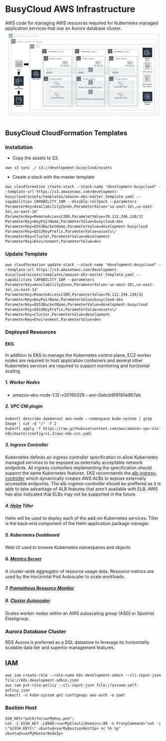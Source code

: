 # BusyCloud AWS Infrastructure
AWS code for managing AWS resources required for Kubernetes managed application services that use an Aurora database cluster.
![aws architecture for EKS](./AWSEKSInfrastructure.jpg)
## BusyCloud CloudFormation Templates

### Installation
- Copy the assets to S3.
```
aws s3 sync ./ s3://development-busycloud/assets
```
- Create a stack with the master template
```
aws cloudformation create-stack --stack-name "development-busycloud" --template-url https://s3.amazonaws.com/development-busycloud/assets/templates/amazon-eks-master.template.yaml --capabilities CAPABILITY_IAM --disable-rollback --parameters ParameterKey=AvailabilityZones,ParameterValue='us-east-1b\,us-east-1e\,us-east-1d' ParameterKey=RemoteAccessCIDR,ParameterValue=70.112.246.130/32 ParameterKey=KeyPairName,ParameterValue=busycloud-dev ParameterKey=QSS3BucketName,ParameterValue=development-busycloud ParameterKey=QSS3KeyPrefix,ParameterValue=assets\/ ParameterKey=Cluster,ParameterValue=development ParameterKey=Environment,ParameterValue=dev

```
### Update Template
```
aws cloudformation update-stack --stack-name "development-busycloud" --template-url https://s3.amazonaws.com/development-busycloud/assets/templates/amazon-eks-master.template.yaml --capabilities CAPABILITY_IAM --parameters ParameterKey=AvailabilityZones,ParameterValue='us-east-1b\,us-east-1e\,us-east-1d' ParameterKey=RemoteAccessCIDR,ParameterValue=70.112.246.130/32 ParameterKey=KeyPairName,ParameterValue=busycloud-dev ParameterKey=QSS3BucketName,ParameterValue=development-busycloud ParameterKey=QSS3KeyPrefix,ParameterValue=assets\/ ParameterKey=Cluster,ParameterValue=development ParameterKey=Environment,ParameterValue=dev
```
### Deployed Resources

#### EKS
In addition to EKS to manage the Kubernetes control plane, EC2 worker nodes are required to host application containers and several other Kubernetes services are required to support monitoring and horizontal scaling.
##### 1. Worker Nodes
* amazon-eks-node-1.12-v20190329 - ami-0abcb9f9190e867ab

##### 2. VPC CNI plugin
```
kubectl describe daemonset aws-node --namespace kube-system | grep Image | cut -d "/" -f 2
kubectl apply -f https://raw.githubusercontent.com/aws/amazon-vpc-cni-k8s/master/config/v1.3/aws-k8s-cni.yaml
```

##### 3. Ingress Controller
Kubernetes defines an ingress controller specification to allow Kubernetes managed services to be exposed as externally acceptable network endpoints.
All ingress controllers implementing the specification should support the same Kubernetes features. EKS recommends the [alb-ingress-controller](https://github.com/kubernetes-sigs/aws-alb-ingress-controller) which dynamically creates AWS ALBs to expose externally accessible endpoints.
The alb-ingress-controller should be preffered as it is able to take advantage of ALB features that aren't available with ELB. AWS has also indicated that ELBs may not be supported in the future.

##### 4. [Helm](https://helm.sh/) Tiller
Helm will be used to deploy each of the add-on Kubernetes services. Tiller is the back-end component of the Helm application package manager.

##### 5. Kubernetes Dashboard
Web UI used to browse Kubernetes namespaces and objects.

##### 6. [Metrics Server](https://github.com/helm/charts/tree/master/stable/metrics-server)
A cluster-wide aggregator of resource usage data. Resource metrics are used by the Horizontal Pod Autoscaler to scale workloads.

##### 7. [Prometheus Resource Monitor](https://github.com/helm/charts/tree/master/stable/prometheus)

##### 8. [Cluster Autoscaler](https://github.com/kubernetes/autoscaler/tree/master/cluster-autoscaler)
Scales worker nodes within an AWS autoscaling group (ASG) or Spotinst Elastigroup.

### Aurora Database Cluster
RDS Aurora is preferred as a SQL datastore to leverage its horizontally scalable data tier and superior management features.

## IAM
```
aws iam create-role --role-name k8s-development-admin --cli-input-json file://k8s-development-admin.json
aws iam put-role-policy --cli-input-json file://assume-self-policy.json
kubectl -n kube-system get configmaps aws-auth -o yaml
```
### Bastion Host
```
SSH_KEY="path/to/varMyKey.pem"; 
ssh -i $SSH_KEY -L8080:<varMyElasticDomain>:80 -o ProxyCommand="ssh -i \"${SSH_KEY}\" ubuntu@<varMyBastionHostIp> nc %h %p" ubuntu@<varMyMasterNodeIp>
```